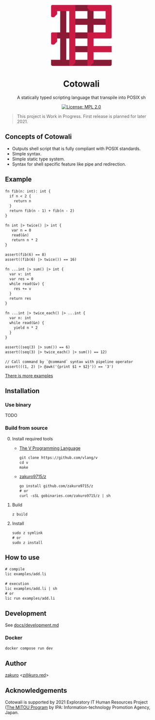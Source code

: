 <div align="center">
  <img width="200" src="https://raw.githubusercontent.com/cotowali/design/main/assets/cotowali.svg?sanitize=true">
  <h1>Cotowali</h1>
  <p>A statically typed scripting language that transpile into POSIX sh</p>
  <a href="http://mozilla.org/MPL/2.0/" rel="nofollow">
    <img  alt="License: MPL 2.0" src="https://img.shields.io/badge/License-MPL%202.0-blue.svg?style=flat-square">
  </a>
</div>

> This project is Work in Progress. First release is planned for later 2021.

## Concepts of Cotowali

- Outputs shell script that is fully compliant with POSIX standards.
- Simple syntax.
- Simple static type system.
- Syntax for shell specific feature like pipe and redirection.

## Example

```
fn fib(n: int): int {
  if n < 2 {
    return n
  }
  return fib(n - 1) + fib(n - 2)
}

fn int |> twice() |> int {
   var n = 0
   read(&n)
   return n * 2
}

assert(fib(6) == 8)
assert((fib(6) |> twice()) == 16)

fn ...int |> sum() |> int {
  var v: int
  var res = 0
  while read(&v) {
    res += v
  }
  return res
}

fn ...int |> twice_each() |> ...int {
  var n: int
  while read(&n) {
    yield n * 2
  }
}

assert((seq(3) |> sum()) == 6)
assert((seq(3) |> twice_each() |> sum()) == 12)

// Call command by `@command` syntax with pipeline operator
assert(((1, 2) |> @awk('{print $1 + $2}')) == '3')
```

[There is more examples](./examples)

## Installation

### Use binary

TODO

### Build from source

0. Install required tools

    - [The V Programming Language](https://github.com/vlang/v)
        ```
        git clone https://github.com/vlang/v
        cd v
        make
        ```

    - [zakuro9715/z](https://github.com/zakuro9715/z)
        ```
        go install github.com/zakuro9715/z
        # or
        curl -sSL gobinaries.com/zakuro9715/z | sh
        ```

1. Build

    ```
    z build
    ```

2. Install

    ```
    sudo z symlink
    # or
    sudo z install
    ```

## How to use

```
# compile
lic examples/add.li

# execution
lic examples/add.li | sh
# or
lic run examples/add.li
```

## Development

See [docs/development.md](./docs/development.md)

### Docker

```
docker compose run dev
```

## Author

[zakuro](https://twitter.com/zakuro9715) &lt;z@kuro.red&gt;

## Acknowledgements

Cotowali is supported by 2021 Exploratory IT Human Resources Project ([The MITOU Program](https://www.ipa.go.jp/english/humandev/third.html) by IPA: Information-technology Promotion Agency, Japan.
